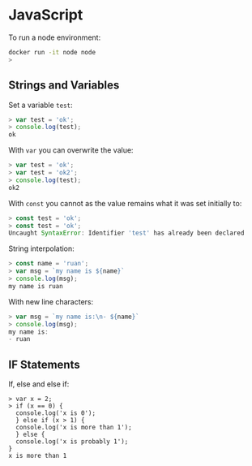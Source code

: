 # JavaScript

To run a node environment:

```bash
docker run -it node node
>
```

## Strings and Variables

Set a variable `test`:

```javascript
> var test = 'ok';
> console.log(test);
ok
```

With `var` you can overwrite the value:

```javascript
> var test = 'ok';
> var test = 'ok2';
> console.log(test);
ok2
```

With `const` you cannot as the value remains what it was set initially to:

```javascript
> const test = 'ok';
> const test = 'ok';
Uncaught SyntaxError: Identifier 'test' has already been declared
```

String interpolation:

```javascript
> const name = 'ruan';
> var msg = `my name is ${name}`
> console.log(msg);
my name is ruan
```

With new line characters:

```javascript
> var msg = `my name is:\n- ${name}`
> console.log(msg);
my name is:
- ruan
```

## IF Statements

If, else and else if:

```
> var x = 2;
> if (x == 0) {
  console.log('x is 0');
  } else if (x > 1) {
  console.log('x is more than 1');
  } else {
  console.log('x is probably 1');
}
x is more than 1
```
